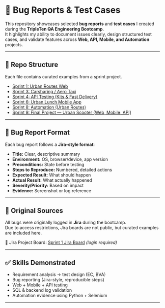 # 🐞 Bug Reports & Test Cases  

This repository showcases selected **bug reports** and **test cases** I created during the **TripleTen QA Engineering Bootcamp**.  
It highlights my ability to document issues clearly, design structured test cases, and validate features across **Web, API, Mobile, and Automation** projects.  

---

## 📂 Repo Structure  

Each file contains curated examples from a sprint project.  

- [Sprint 1: Urban Routes Web](Sprint1-BugReports.md)  
- [Sprint 3: Carsharing / Aero Taxi](Sprint3-BugReports.md)  
- [Sprint 4: API Testing (Kits & Fast Delivery)](Sprint4-BugReports.md)  
- [Sprint 6: Urban Lunch Mobile App](Sprint6-BugReports.md)  
- [Sprint 8: Automation (Urban Routes)](Sprint8-BugReports.md)  
- [Sprint 9: Final Project — Urban Scooter (Web, Mobile, API)](Sprint9-BugReports.md)  

---

## 📝 Bug Report Format  

Each bug report follows a **Jira-style format**:  

- **Title:** Clear, descriptive summary  
- **Environment:** OS, browser/device, app version  
- **Preconditions:** State before testing  
- **Steps to Reproduce:** Numbered, detailed actions  
- **Expected Result:** What should happen  
- **Actual Result:** What actually happened  
- **Severity/Priority:** Based on impact  
- **Evidence:** Screenshot or log reference  

---

## 🔗 Original Sources  

All bugs were originally logged in **Jira** during the bootcamp.  
Due to access restrictions, Jira boards are not public, but curated examples are included here.  

📂 Jira Project Board: [Sprint 1 Jira Board](https://celestward.atlassian.net/jira/software/projects/CCS/boards/1) *(login required)*  

---

## ✅ Skills Demonstrated  

- Requirement analysis → test design (EC, BVA)  
- Bug reporting (Jira-style, reproducible steps)  
- Web + Mobile + API testing  
- SQL & backend log validation  
- Automation evidence using Python + Selenium  

---
